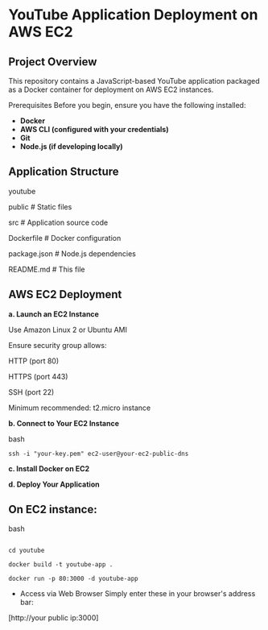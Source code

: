 # YouTube Application Deployment on AWS EC2
## Project Overview
This repository contains a JavaScript-based YouTube application packaged as a Docker container for deployment on AWS EC2 instances.

Prerequisites
Before you begin, ensure you have the following installed:
- **Docker**
- **AWS CLI (configured with your credentials)**
- **Git**
- **Node.js (if developing locally)**

## Application Structure
youtube

public           # Static files

src              # Application source code

Dockerfile       # Docker configuration

package.json     # Node.js dependencies

README.md        # This file

## AWS EC2 Deployment
**a. Launch an EC2 Instance**

Use Amazon Linux 2 or Ubuntu AMI

Ensure security group allows:

HTTP (port 80)

HTTPS (port 443)

SSH (port 22)

Minimum recommended: t2.micro instance

**b. Connect to Your EC2 Instance**

bash
```
ssh -i "your-key.pem" ec2-user@your-ec2-public-dns
```
**c. Install Docker on EC2**

**d. Deploy Your Application**

## On EC2 instance:
bash
```git clone https://github.com/abhi0201src/youtube.git

cd youtube

docker build -t youtube-app .

docker run -p 80:3000 -d youtube-app
```
- Access via Web Browser
Simply enter these in your browser's address bar:

[http://your public ip:3000]
